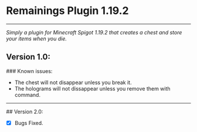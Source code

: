 # Remainings Plugin 1.19.2
---
 *Simply a plugin for Minecraft Spigot 1.19.2 that creates a chest and store your items when you die.*
 
 ## Version 1.0:
 ### Known issues:
 - The chest will not disappear unless you break it.
 - The holograms will not dissappear unless you remove them with command.

---

## Version 2.0:
- [X] Bugs Fixed.
